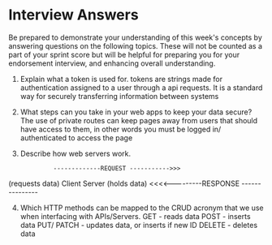 # Interview Answers
Be prepared to demonstrate your understanding of this week's concepts by answering questions on the following topics. These will not be counted as a part of your sprint score but will be helpful for preparing you for your endorsement interview, and enhancing overall understanding.


1. Explain what a token is used for.
 tokens are strings made for authentication assigned to a user through a api requests. It is a standard way for securely transferring information between systems

2. What steps can you take in your web apps to keep your data secure?
    The use of private routes can keep pages away from users that should have access to them, in other words you must be logged in/ authenticated to access the page

3. Describe how web servers work.

                -------------REQUEST ----------->>>
(requests data) Client                           Server (holds data)
                <<<<---------RESPONSE ---------------

4. Which HTTP methods can be mapped to the CRUD acronym that we use when interfacing with APIs/Servers.
GET - reads data
POST - inserts data
PUT/ PATCH - updates data, or inserts if new ID
DELETE - deletes data